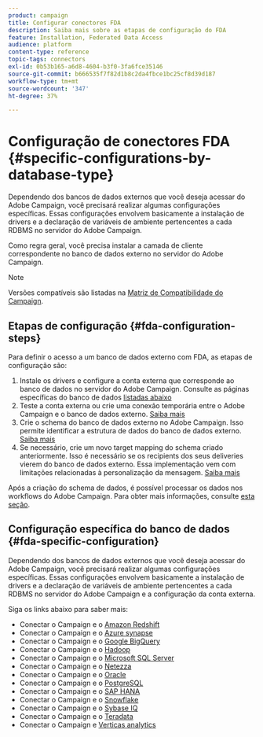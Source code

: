 ```yaml
---
product: campaign
title: Configurar conectores FDA
description: Saiba mais sobre as etapas de configuração do FDA
feature: Installation, Federated Data Access
audience: platform
content-type: reference
topic-tags: connectors
exl-id: 0b53b165-a6d8-4604-b3f0-3fa6fce35146
source-git-commit: b666535f7f82d1b8c2da4fbce1bc25cf8d39d187
workflow-type: tm+mt
source-wordcount: '347'
ht-degree: 37%

---
```


# Configuração de conectores FDA {#specific-configurations-by-database-type}



Dependendo dos bancos de dados externos que você deseja acessar do Adobe Campaign, você precisará realizar algumas configurações específicas. Essas configurações envolvem basicamente a instalação de drivers e a declaração de variáveis de ambiente pertencentes a cada RDBMS no servidor do Adobe Campaign.

Como regra geral, você precisa instalar a camada de cliente correspondente no banco de dados externo no servidor do Adobe Campaign.

>[!NOTE]
>
>Versões compatíveis são listadas na [Matriz de Compatibilidade do Campaign](../../rn/using/compatibility-matrix.md#FederatedDataAccessFDA).
>

## Etapas de configuração {#fda-configuration-steps}

Para definir o acesso a um banco de dados externo com FDA, as etapas de configuração são:

1. Instale os drivers e configure a conta externa que corresponde ao banco de dados no servidor do Adobe Campaign. Consulte as páginas específicas do banco de dados [listadas abaixo](#fda-specific-configuration)
1. Teste a conta externa ou crie uma conexão temporária entre o Adobe Campaign e o banco de dados externo. [Saiba mais](../../installation/using/connecting-to-database.md)
1. Crie o schema do banco de dados externo no Adobe Campaign. Isso permite identificar a estrutura de dados do banco de dados externo. [Saiba mais](../../installation/using/creating-data-schema.md)
1. Se necessário, crie um novo target mapping do schema criado anteriormente. Isso é necessário se os recipients dos seus deliveries vierem do banco de dados externo. Essa implementação vem com limitações relacionadas à personalização da mensagem. [Saiba mais](../../installation/using/defining-data-mapping.md)

Após a criação do schema de dados, é possível processar os dados nos workflows do Adobe Campaign. Para obter mais informações, consulte [esta seção](../../workflow/using/accessing-an-external-database-fda.md).

## Configuração específica do banco de dados {#fda-specific-configuration}

Dependendo dos bancos de dados externos que você deseja acessar do Adobe Campaign, você precisará realizar algumas configurações específicas. Essas configurações envolvem basicamente a instalação de drivers e a declaração de variáveis de ambiente pertencentes a cada RDBMS no servidor do Adobe Campaign e a configuração da conta externa.

Siga os links abaixo para saber mais:

* Conectar o Campaign e o [Amazon Redshift](../../installation/using/configure-fda-redshift.md)
* Conectar o Campaign e o [Azure synapse](../../installation/using/configure-fda-synapse.md)
* Conectar o Campaign e o [Google BigQuery](../../installation/using/configure-fda-google-big-query.md)
* Conectar o Campaign e o [Hadoop](../../installation/using/configure-fda-hadoop.md)
* Conectar o Campaign e o [Microsoft SQL Server](../../installation/using/configure-fda-sql.md)
* Conectar o Campaign e o [Netezza](../../installation/using/configure-fda-netezza.md)
* Conectar o Campaign e o [Oracle](../../installation/using/configure-fda-oracle.md)
* Conectar o Campaign e o [PostgreSQL](../../installation/using/configure-fda-postgresql.md)
* Conectar o Campaign e o [SAP HANA](../../installation/using/configure-fda-sap-hana.md)
* Conectar o Campaign e o [Snowflake](../../installation/using/configure-fda-snowflake.md)
* Conectar o Campaign e o [Sybase IQ](../../installation/using/configure-fda-sybase.md)
* Conectar o Campaign e o [Teradata](../../installation/using/configure-fda-teradata.md)
* Conectar o Campaign e [Verticas analytics](../../installation/using/configure-fda-vertica.md)
